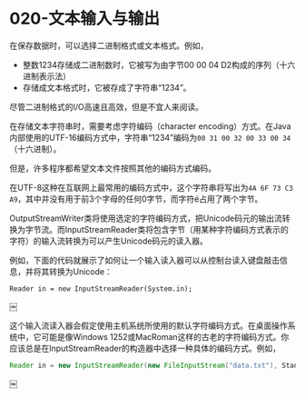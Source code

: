 # 020-文本输入与输出

在保存数据时，可以选择二进制格式或文本格式。例如，

- 整数1234存储成二进制数时，它被写为由字节00 00 04 D2构成的序列（十六进制表示法）
- 存储成文本格式时，它被存成了字符串“1234”。

尽管二进制格式的I/O高速且高效，但是不宜人来阅读。


在存储文本字符串时，需要考虑字符编码（character encoding）方式。在Java内部使用的UTF-16编码方式中，字符串“1234”编码为`00 31 00 32 00 33 00 34`（十六进制）。

但是，许多程序都希望文本文件按照其他的编码方式编码。

在UTF-8这种在互联网上最常用的编码方式中，这个字符串将写出为`4A 6F 73 C3 A9`，其中并没有用于前3个字母的任何0字节，而字符é占用了两个字节。

OutputStreamWriter类将使用选定的字符编码方式，把Unicode码元的输出流转换为字节流。而InputStreamReader类将包含字节（用某种字符编码方式表示的字符）的输入流转换为可以产生Unicode码元的读入器。

例如，下面的代码就展示了如何让一个输入读入器可以从控制台读入键盘敲击信息，并将其转换为Unicode：

```
Reader in = new InputStreamReader(System.in);
```

￼

这个输入流读入器会假定使用主机系统所使用的默认字符编码方式。在桌面操作系统中，它可能是像Windows 1252或MacRoman这样的古老的字符编码方式。你应该总是在InputStreamReader的构造器中选择一种具体的编码方式。例如，

```java
Reader in = new InputStreamReader(new FileInputStream("data.txt"), StandardCharsets.UTF_8)
```

￼

